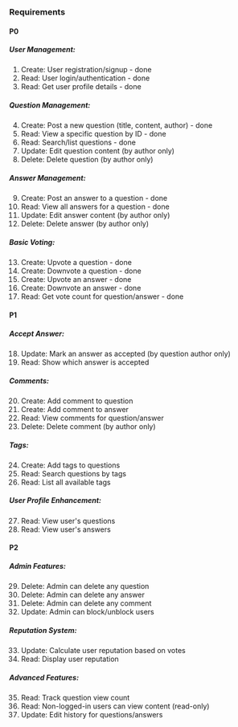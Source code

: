 ### Requirements
#### P0

##### User Management:
1. Create: User registration/signup - done
2. Read: User login/authentication - done
3. Read: Get user profile details - done

##### Question Management:
4. Create: Post a new question (title, content, author) - done
5. Read: View a specific question by ID - done
6. Read: Search/list questions - done
7. Update: Edit question content (by author only)
8. Delete: Delete question (by author only)

##### Answer Management:
9. Create: Post an answer to a question - done
10. Read: View all answers for a question - done
11. Update: Edit answer content (by author only)
12. Delete: Delete answer (by author only)

##### Basic Voting:
13. Create: Upvote a question - done
14. Create: Downvote a question - done
15. Create: Upvote an answer - done
16. Create: Downvote an answer - done
17. Read: Get vote count for question/answer - done

#### P1

##### Accept Answer:
18. Update: Mark an answer as accepted (by question author only)
19. Read: Show which answer is accepted

##### Comments:
20. Create: Add comment to question
21. Create: Add comment to answer
22. Read: View comments for question/answer
23. Delete: Delete comment (by author only)

##### Tags:
24. Create: Add tags to questions
25. Read: Search questions by tags
26. Read: List all available tags

##### User Profile Enhancement:
27. Read: View user's questions
28. Read: View user's answers

#### P2

##### Admin Features:
29. Delete: Admin can delete any question
30. Delete: Admin can delete any answer
31. Delete: Admin can delete any comment
32. Update: Admin can block/unblock users

##### Reputation System:
33. Update: Calculate user reputation based on votes
34. Read: Display user reputation

##### Advanced Features:
35. Read: Track question view count
36. Read: Non-logged-in users can view content (read-only)
37. Update: Edit history for questions/answers
